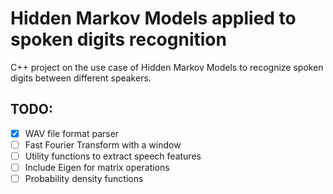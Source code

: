 # Hidden Markov Models applied to spoken digits recognition

C++ project on the use case of Hidden Markov Models to recognize spoken digits between different speakers.


## TODO:
- [x] WAV file format parser
- [ ] Fast Fourier Transform with a window
- [ ] Utility functions to extract speech features
- [ ] Include Eigen for matrix operations
- [ ] Probability density functions